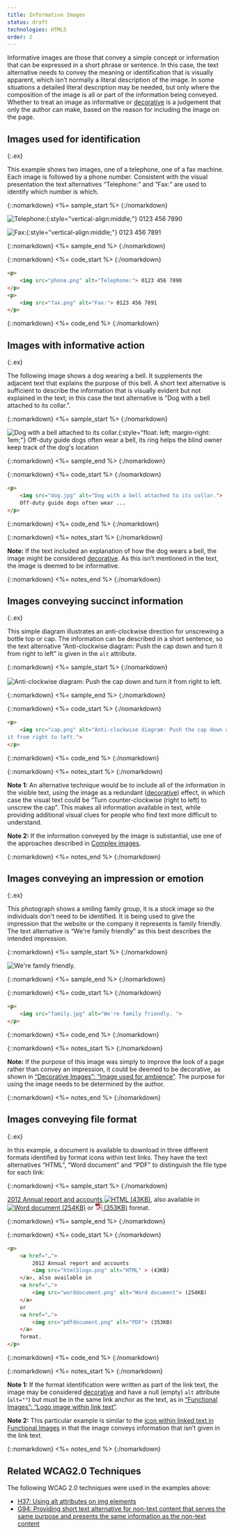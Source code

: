```yaml
---
title: Informative Images
status: draft
technologies: HTML5
order: 2
---
```


Informative images are those that convey a simple concept or information
that can be expressed in a short phrase or sentence. In this case, the
text alternative needs to convey the meaning or identification that is
visually apparent, which isn’t normally a literal description of the
image. In some situations a detailed literal description may be needed,
but only where the composition of the image is all or part of the
information being conveyed. Whether to treat an image as informative or
[decorative](decorative.html) is a judgement that only the author can make,
based on the reason for including the image on the page.

## Images used for identification
{:.ex}

This example shows two images, one of a telephone, one of a fax machine.
Each image is followed by a phone number. Consistent with the visual
presentation the text alternatives “Telephone:” and “Fax:” are used to
identify which number is which.

{::nomarkdown}
<%= sample_start %>
{:/nomarkdown}

![Telephone:](phone.png){:style="vertical-align:middle;"} 0123 456 7890

![Fax:](fax.png){:style="vertical-align:middle;"} 0123 456 7891

{::nomarkdown}
<%= sample_end %>
{:/nomarkdown}

{::nomarkdown}
<%= code_start %>
{:/nomarkdown}

~~~ html
<p>
	<img src="phone.png" alt="Telephone:"> 0123 456 7890
</p>
<p>
	<img src="fax.png" alt="Fax:"> 0123 456 7891
</p>
~~~

{::nomarkdown}
<%= code_end %>
{:/nomarkdown}

## Images with informative action
{:.ex}

The following image shows a dog wearing a bell. It supplements the
adjacent text that explains the purpose of this bell. A short text
alternative is sufficient to describe the information that is visually
evident but not explained in the text; in this case the text alternative
is “Dog with a bell attached to its collar.”.

{::nomarkdown}
<%= sample_start %>
{:/nomarkdown}

![Dog with a bell attached to its collar.](dog.jpg){:style="float: left; margin-right: 1em;"} Off-duty guide dogs often wear a bell, its ring helps the blind owner keep track of the dog's location

{::nomarkdown}
<%= sample_end %>
{:/nomarkdown}

{::nomarkdown}
<%= code_start %>
{:/nomarkdown}

~~~ html
<p>
	<img src="dog.jpg" alt="Dog with a bell attached to its collar.">
	Off-duty guide dogs often wear ...
</p>
~~~

{::nomarkdown}
<%= code_end %>
{:/nomarkdown}

{::nomarkdown}
<%= notes_start %>
{:/nomarkdown}

**Note:** If the text included an explanation of how the dog wears a bell, the image might be considered [decorative](../decorative/). As this isn’t mentioned in the text, the image is deemed to be informative.

{::nomarkdown}
<%= notes_end %>
{:/nomarkdown}

## Images conveying succinct information
{:.ex}

This simple diagram illustrates an anti-clockwise direction for unscrewing a bottle top or cap. The information can be described in a short sentence, so the text alternative “Anti-clockwise diagram: Push the cap down and turn it from right to left” is given in the `alt` attribute.

{::nomarkdown}
<%= sample_start %>
{:/nomarkdown}

<img src="../../img/counter-clockwise.jpg" alt="Anti-clockwise diagram: Push the cap down and turn it from right to left." style="vertical-align: middle; margin-right: .5em;">

{::nomarkdown}
<%= sample_end %>
{:/nomarkdown}

{::nomarkdown}
<%= code_start %>
{:/nomarkdown}

~~~ html
<p>
	<img src="cap.png" alt="Anti-clockwise diagram: Push the cap down and turn
it from right to left.">
</p>
~~~

{::nomarkdown}
<%= code_end %>
{:/nomarkdown}

{::nomarkdown}
<%= notes_start %>
{:/nomarkdown}

**Note 1:** An alternative technique would be to include all of the
information in the visible text, using the image as a redundant
([decorative](decorative.html)) effect, in which case the visual text could
be “Turn counter-clockwise (right to left) to unscrew the cap”. This
makes all information available in text, while providing additional
visual clues for people who find text more difficult to understand.

**Note 2:** If the information conveyed by the image is substantial, use
one of the approaches described in [Complex images](complex.html).

{::nomarkdown}
<%= notes_end %>
{:/nomarkdown}

## Images conveying an impression or emotion
{:.ex}

This photograph shows a smiling family group, it is a stock image so the
individuals don't need to be identified. It is being used to give the
impression that the website or the company it represents is family
friendly. The text alternative is “We're family friendly” as this best
describes the intended impression.

{::nomarkdown}
<%= sample_start %>
{:/nomarkdown}

![We're family friendly.](family.jpg)

{::nomarkdown}
<%= sample_end %>
{:/nomarkdown}

{::nomarkdown}
<%= code_start %>
{:/nomarkdown}

~~~ html
<p>
	<img src="family.jpg" alt="We're family friendly. ">
</p>
~~~

{::nomarkdown}
<%= code_end %>
{:/nomarkdown}

{::nomarkdown}
<%= notes_start %>
{:/nomarkdown}

**Note:** If the purpose of this image was simply to improve the look of a page rather than convey an impression, it could be deemed to be decorative, as shown in [“Decorative Images”: “Image used for ambience”](decorative.html#image-used-for-ambience-eye-candy). The purpose for using the image needs to be determined by the author.

{::nomarkdown}
<%= notes_end %>
{:/nomarkdown}

## Images conveying file format
{:.ex}

In this example, a document is available to download in three different
formats identified by format icons within text links. They have the text
alternatives “HTML”, “Word document” and “PDF” to distinguish the file
type for each link:

{::nomarkdown}
<%= sample_start %>
{:/nomarkdown}

[2012 Annual report and accounts ![HTML](html5logo.png) (43KB)](../beyond.html), also available in [![Word document](worddocument.png) (254KB)](../beyond.html) or [![PDF](../img/pdfdocument.png) (353KB)](../beyond.html) format.

{::nomarkdown}
<%= sample_end %>
{:/nomarkdown}

{::nomarkdown}
<%= code_start %>
{:/nomarkdown}

~~~ html
<p>
	<a href="…">
		2012 Annual report and accounts
		<img src="html5logo.png" alt="HTML" > (43KB)
	</a>, also available in
	<a href="…">
		<img src="worddocument.png" alt="Word document"> (254KB)
	</a>
	or
	<a href="…">
		<img src="pdfdocument.png" alt="PDF"> (353KB)
	</a>
	format.
</p>
~~~

{::nomarkdown}
<%= code_end %>
{:/nomarkdown}

{::nomarkdown}
<%= notes_start %>
{:/nomarkdown}

**Note 1:** If the format identification were written as part of the link text, the image may be considered [decorative](decorative.html) and have a null (empty) `alt` attribute (`alt=""`) but must be in the same link anchor as the text, as in [“Functional Images”: “Logo image within link text”](functional.html#logo-image-within-link-text).

**Note 2:** This particular example is similar to the [icon within linked text in Functional Images](functional.html#icon-image-conveying-information-within-link-text) in that the image conveys information that isn’t given in the link text.

{::nomarkdown}
<%= notes_end %>
{:/nomarkdown}

## Related WCAG2.0 Techniques

The following WCAG 2.0 techniques were used in the examples above:

-   [H37: Using alt attributes on img
    elements](http://www.w3.org/TR/2012/NOTE-WCAG20-TECHS-20120103/H37.html)
-   [G94: Providing short text alternative for non-text content that
    serves the same purpose and presents the same information as the
    non-text content](http://www.w3.org/TR/WCAG20-TECHS/G94.html)
